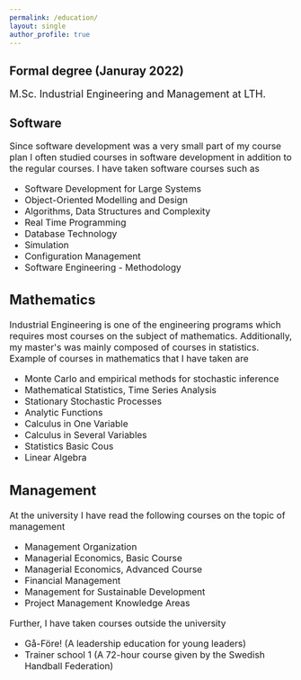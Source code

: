 ```yaml
---
permalink: /education/
layout: single
author_profile: true
--- 
```

<h2>Formal degree (Januray 2022)</h2>
<p style="font-size: 18px;">M.Sc. Industrial Engineering and Management at LTH.</p> 
 
<h2>Software</h2>
<span style="font-size: 16px; line-height: normal;">
Since software development was a very small part of my course plan I often studied courses in software development in addition to the regular courses. I have taken software courses such as
<ul style="font-size: 16px;">
 <li>Software Development for Large Systems</li>
 <li>Object-Oriented Modelling and Design  </li>
 <li>Algorithms, Data Structures and Complexity  </li>
 <li>Real Time Programming </li>
 <li>Database Technology   </li>
 <li>Simulation  </li>
 <li>Configuration Management  </li>
 <li>Software Engineering - Methodology </li>
</ul>  

<h2>Mathematics</h2>
<span style="font-size: 16px; line-height: normal;">
Industrial Engineering is one of the engineering programs which requires most courses on the subject of mathematics. Additionally, my master's  was mainly composed of courses in statistics. Example of courses in mathematics that I have taken are
<ul style="font-size: 16px;">
 <li>Monte Carlo and empirical methods for stochastic inference </li>
 <li>Mathematical Statistics, Time Series Analysis  </li>
 <li>Stationary Stochastic Processes </li>
 <li>Analytic Functions  </li>
 <li>Calculus in One Variable </li>
 <li>Calculus in Several Variables </li>
 <li>Statistics Basic Cous  </li>
 <li>Linear Algebra</li>
</ul>  


<h2>Management</h2> 
<span style="font-size: 16px; line-height: normal;">
At the university I have read the following courses on the topic of management</span>
<ul style="font-size: 16px;">
 <li>Management Organization</li>
 <li>Managerial Economics, Basic Course</li>
 <li>Managerial Economics, Advanced Course</li>
 <li>Financial Management</li>
 <li>Management for Sustainable Development</li>
 <li>Project Management Knowledge Areas</li>
</ul>  

<span style="font-size: 16px; line-height: normal;">
Further, I have taken courses outside the university </span>
<ul style="font-size: 16px;">
 <li>Gå-Före! (A leadership education for young leaders)</li>
 <li>Trainer school 1 (A 72-hour course given by the Swedish Handball Federation)</li>
</ul>  
